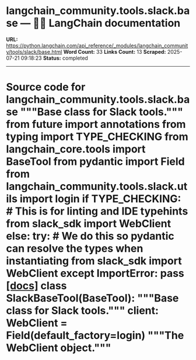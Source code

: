# langchain_community.tools.slack.base — 🦜🔗 LangChain  documentation

**URL:** https://python.langchain.com/api_reference/_modules/langchain_community/tools/slack/base.html
**Word Count:** 33
**Links Count:** 13
**Scraped:** 2025-07-21 09:18:23
**Status:** completed

---

# Source code for langchain\_community.tools.slack.base               """Base class for Slack tools."""          from __future__ import annotations          from typing import TYPE_CHECKING          from langchain_core.tools import BaseTool     from pydantic import Field          from langchain_community.tools.slack.utils import login          if TYPE_CHECKING:         # This is for linting and IDE typehints         from slack_sdk import WebClient     else:         try:             # We do this so pydantic can resolve the types when instantiating             from slack_sdk import WebClient         except ImportError:             pass                              [[docs]](https://python.langchain.com/api_reference/community/tools/langchain_community.tools.slack.base.SlackBaseTool.html#langchain_community.tools.slack.base.SlackBaseTool)     class SlackBaseTool(BaseTool):         """Base class for Slack tools."""              client: WebClient = Field(default_factory=login)         """The WebClient object."""